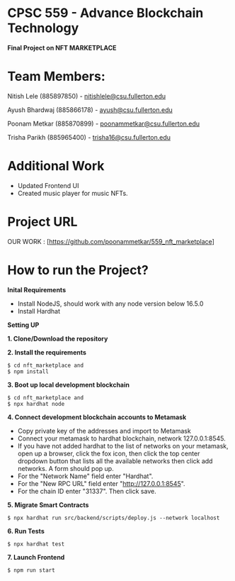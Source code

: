 

# CPSC 559 - Advance Blockchain Technology

**Final Project on NFT MARKETPLACE**

# Team Members:

Nitish Lele     (885897850)  -    nitishlele@csu.fullerton.edu

Ayush Bhardwaj  (885866178)  -    ayush@csu.fullerton.edu

Poonam Metkar   (885870899)  -    poonammetkar@csu.fullerton.edu

Trisha Parikh   (885965400)  -    trisha16@csu.fullerton.edu



# Additional Work
- Updated Frontend UI 
- Created music player for music NFTs.





# Project URL
OUR WORK : [https://github.com/poonammetkar/559_nft_marketplace]


# How to run the Project?
**Inital Requirements**
- Install NodeJS, should work with any node version below 16.5.0
- Install Hardhat

**Setting UP**

**1. Clone/Download the repository**

**2. Install the requirements**
```
$ cd nft_marketplace and 
$ npm install
```
**3. Boot up local development blockchain**
```
$ cd nft_marketplace and 
$ npx hardhat node
```
**4. Connect development blockchain accounts to Metamask**

- Copy private key of the addresses and import to Metamask
- Connect your metamask to hardhat blockchain, network 127.0.0.1:8545.
- If you have not added hardhat to the list of networks on your metamask, open up a browser, click the fox icon, then click the top center dropdown button that lists all the available networks then click add networks. A form should pop up. 
- For the "Network Name" field enter "Hardhat". 
- For the "New RPC URL" field enter "http://127.0.0.1:8545". 
- For the chain ID enter "31337". Then click save.

**5. Migrate Smart Contracts**

`$ npx hardhat run src/backend/scripts/deploy.js --network localhost`

**6. Run Tests**

`$ npx hardhat test`


**7. Launch Frontend**

`$ npm run start`
